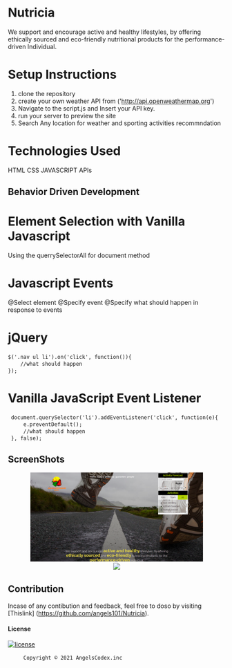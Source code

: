 # Nutricia
We support and encourage active and healthy lifestyles, by offering ethically sourced and eco-friendly nutritional products for the performance-driven Individual.



#  Setup Instructions
1. clone the repository
2. create your own weather API from ('http://api.openweathermap.org')
3. Navigate to the script.js and Insert your API key.
4. run your server to preview the site
5. Search Any location for weather and sporting activities recommndation 

            
# Technologies Used
HTML
CSS 
JAVASCRIPT
APIs
            
## Behavior Driven Development

#  Element Selection with Vanilla Javascript

Using the querrySelectorAll for document method

# Javascript Events
 @Select element
 @Specify event
 @Specify what should happen in response to events

# jQuery
    $('.nav ul li').on('click', function()){
        //what should happen
    });
# Vanilla JavaScript Event Listener
     document.querySelector('li').addEventListener('click', function(e){
         e.preventDefault();
         //what should happen
     }, false);
## ScreenShots

<div align="center">
    <img src="/images/shots/Activities.png" width="400px"</img> 
</div>
<div align="center">
    <img src="/images/shots/ActivitiesForecast.png" width="400px"</img> 
</div>



## Contribution
Incase of any contibution and feedback, feel free to doso by visiting [Thislink] (https://github.com/angels101/Nutricia).
                      </br>
#### License
  [![license](https://img.shields.io/github/license/DAVFoundation/captain-n3m0.svg?style=flat-square)](https://github.com/DAVFoundation/captain-n3m0/blob/master/LICENSE)

         Copyright © 2021 AngelsCodex.inc


